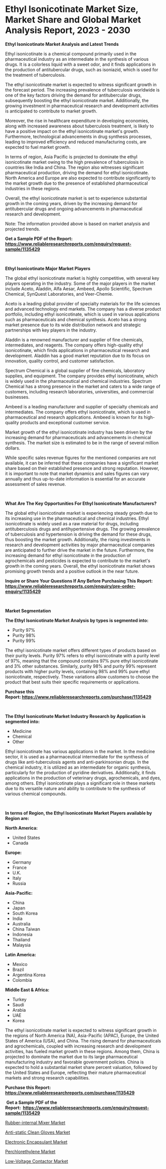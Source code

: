 <p><h1>Ethyl Isonicotinate Market Size, Market Share and Global Market Analysis Report, 2023 - 2030</h1></p><p><strong>Ethyl Isonicotinate Market Analysis and Latest Trends</strong></p>
<p><p>Ethyl isonicotinate is a chemical compound primarily used in the pharmaceutical industry as an intermediate in the synthesis of various drugs. It is a colorless liquid with a sweet odor, and it finds applications in the production of antitubercular drugs, such as isoniazid, which is used for the treatment of tuberculosis.</p><p>The ethyl isonicotinate market is expected to witness significant growth in the forecast period. The increasing prevalence of tuberculosis worldwide is one of the key factors driving the demand for antitubercular drugs, subsequently boosting the ethyl isonicotinate market. Additionally, the growing investment in pharmaceutical research and development activities is anticipated to contribute to market growth.</p><p>Moreover, the rise in healthcare expenditure in developing economies, along with increased awareness about tuberculosis treatment, is likely to have a positive impact on the ethyl isonicotinate market's growth. Furthermore, technological advancements in drug synthesis processes, leading to improved efficiency and reduced manufacturing costs, are expected to fuel market growth.</p><p>In terms of region, Asia Pacific is projected to dominate the ethyl isonicotinate market owing to the high prevalence of tuberculosis in countries like India and China. The region also witnesses significant pharmaceutical production, driving the demand for ethyl isonicotinate. North America and Europe are also expected to contribute significantly to the market growth due to the presence of established pharmaceutical industries in these regions.</p><p>Overall, the ethyl isonicotinate market is set to experience substantial growth in the coming years, driven by the increasing demand for antitubercular drugs and ongoing advancements in pharmaceutical research and development.</p><p>Note: The information provided above is based on market analysis and projected trends.</p></p>
<p><strong>Get a Sample PDF of the Report:&nbsp; <a href="https://www.reliableresearchreports.com/enquiry/request-sample/1135429">https://www.reliableresearchreports.com/enquiry/request-sample/1135429</a></strong></p>
<p>&nbsp;</p>
<p><strong>Ethyl Isonicotinate Major Market Players</strong></p>
<p><p>The global ethyl isonicotinate market is highly competitive, with several key players operating in the industry. Some of the major players in the market include Aceto, Aladdin, Alfa Aesar, Ambeed, Apollo Scientific, Spectrum Chemical, SynQuest Laboratories, and Veer-Chemie.</p><p>Aceto is a leading global provider of specialty materials for the life sciences and advanced technology end markets. The company has a diverse product portfolio, including ethyl isonicotinate, which is used in various applications such as pharmaceuticals and chemical synthesis. Aceto has a strong market presence due to its wide distribution network and strategic partnerships with key players in the industry.</p><p>Aladdin is a renowned manufacturer and supplier of fine chemicals, intermediates, and reagents. The company offers high-quality ethyl isonicotinate, which finds applications in pharmaceutical research and development. Aladdin has a good market reputation due to its focus on innovation, quality control, and customer satisfaction.</p><p>Spectrum Chemical is a global supplier of fine chemicals, laboratory supplies, and equipment. The company provides ethyl isonicotinate, which is widely used in the pharmaceutical and chemical industries. Spectrum Chemical has a strong presence in the market and caters to a wide range of customers, including research laboratories, universities, and commercial businesses.</p><p>Ambeed is a leading manufacturer and supplier of specialty chemicals and intermediates. The company offers ethyl isonicotinate, which is used in pharmaceutical and research applications. Ambeed is known for its high-quality products and exceptional customer service.</p><p>Market growth of the ethyl isonicotinate industry has been driven by the increasing demand for pharmaceuticals and advancements in chemical synthesis. The market size is estimated to be in the range of several million dollars.</p><p>While specific sales revenue figures for the mentioned companies are not available, it can be inferred that these companies have a significant market share based on their established presence and strong reputation. However, it is important to note that market dynamics and sales figures can vary annually and thus up-to-date information is essential for an accurate assessment of sales revenue.</p></p>
<p>&nbsp;</p>
<p><strong>What Are The Key Opportunities For Ethyl Isonicotinate Manufacturers?</strong></p>
<p><p>The global ethyl isonicotinate market is experiencing steady growth due to its increasing use in the pharmaceutical and chemical industries. Ethyl isonicotinate is widely used as a raw material for drugs, including antituberculosis drugs and antihypertensive drugs. The growing prevalence of tuberculosis and hypertension is driving the demand for these drugs, thus boosting the market growth. Additionally, the rising investments in research and development activities by major pharmaceutical companies are anticipated to further drive the market in the future. Furthermore, the increasing demand for ethyl isonicotinate in the production of agrochemicals and pesticides is expected to contribute to the market's growth in the coming years. Overall, the ethyl isonicotinate market shows promising growth trends and a positive outlook in the near future.</p></p>
<p><strong>Inquire or Share Your Questions If Any Before Purchasing This Report: <a href="https://www.reliableresearchreports.com/enquiry/pre-order-enquiry/1135429">https://www.reliableresearchreports.com/enquiry/pre-order-enquiry/1135429</a></strong></p>
<p>&nbsp;</p>
<p><strong>Market Segmentation</strong></p>
<p><strong>The Ethyl Isonicotinate Market Analysis by types is segmented into:</strong></p>
<p><ul><li>Purity 97%</li><li>Purity 98%</li><li>Purity 99%</li></ul></p>
<p><p>The ethyl isonicotinate market offers different types of products based on their purity levels. Purity 97% refers to ethyl isonicotinate with a purity level of 97%, meaning that the compound contains 97% pure ethyl isonicotinate and 3% other substances. Similarly, purity 98% and purity 99% represent products with higher purity levels, containing 98% and 99% pure ethyl isonicotinate, respectively. These variations allow customers to choose the product that best suits their specific requirements or applications.</p></p>
<p><strong>Purchase this Report:&nbsp;<a href="https://www.reliableresearchreports.com/purchase/1135429">https://www.reliableresearchreports.com/purchase/1135429</a></strong></p>
<p>&nbsp;</p>
<p><strong>The Ethyl Isonicotinate Market Industry Research by Application is segmented into:</strong></p>
<p><ul><li>Medicine</li><li>Chemical</li><li>Other</li></ul></p>
<p><p>Ethyl isonicotinate has various applications in the market. In the medicine sector, it is used as a pharmaceutical intermediate for the synthesis of drugs like anti-tuberculosis agents and anti-parkinsonian drugs. In the chemical industry, it is utilized as an intermediate for organic synthesis, particularly for the production of pyridine derivatives. Additionally, it finds applications in the production of veterinary drugs, agrochemicals, and dyes, among others. Ethyl isonicotinate plays a significant role in these markets due to its versatile nature and ability to contribute to the synthesis of various chemical compounds.</p></p>
<p>&nbsp;</p>
<p><strong>In terms of Region, the Ethyl Isonicotinate Market Players available by Region are:</strong></p>
<p>
    <p> <strong> North America: </strong>
        <ul>
            <li>United States</li>
            <li>Canada</li>
        </ul>
        </p> 
    <p> <strong> Europe: </strong>
        <ul>
            <li>Germany</li>
            <li>France</li>
            <li>U.K.</li>
            <li>Italy</li>
            <li>Russia</li>
        </ul>
        </p> 
    <p> <strong> Asia-Pacific: </strong>
        <ul>
            <li>China</li>
            <li>Japan</li>
            <li>South Korea</li>
            <li>India</li>
            <li>Australia</li>
            <li>China Taiwan</li>
            <li>Indonesia</li>
            <li>Thailand</li>
            <li>Malaysia</li>
        </ul>
        </p> 
    <p> <strong> Latin America: </strong>
        <ul>
            <li>Mexico</li>
            <li>Brazil</li>
            <li>Argentina Korea</li>
            <li>Colombia</li>
        </ul>
        </p> 
    <p> <strong> Middle East & Africa: </strong>
        <ul>
            <li>Turkey</li>
            <li>Saudi</li>
            <li>Arabia</li>
            <li>UAE</li>
            <li>Korea</li>
        </ul>
    </p>
    </p>
<p><p>The ethyl isonicotinate market is expected to witness significant growth in the regions of North America (NA), Asia-Pacific (APAC), Europe, the United States of America (USA), and China. The rising demand for pharmaceuticals and agrochemicals, coupled with increasing research and development activities, has fueled market growth in these regions. Among them, China is projected to dominate the market due to its large pharmaceutical manufacturing industry and favorable government policies. China is expected to hold a substantial market share percent valuation, followed by the United States and Europe, reflecting their mature pharmaceutical markets and strong research capabilities.</p></p>
<p><strong>Purchase this Report: <a href="https://www.reliableresearchreports.com/purchase/1135429">https://www.reliableresearchreports.com/purchase/1135429</a></strong></p>
<p>&nbsp;<strong>Get a Sample PDF of the Report:&nbsp;&nbsp;<a href="https://www.reliableresearchreports.com/enquiry/request-sample/1135429">https://www.reliableresearchreports.com/enquiry/request-sample/1135429</a></strong></p>
<p><strong></strong></p>
<p><p><a href="https://medium.com/@ulicesweber/analyzing-rubber-internal-mixer-market-global-industry-perspective-and-forecast-2023-to-2030-01dff75ffe66">Rubber-internal Mixer Market</a></p><p><a href="https://medium.com/@inner.zone.room/anti-static-clean-gloves-market-outlook-industry-overview-and-forecast-2023-to-2030-93b6b3be07ab">Anti-static Clean Gloves Market</a></p><p><a href="https://github.com/rahu1506/Market-Research-Report-List-1/blob/main/electronic-encapsulant-market.md">Electronic Encapsulant Market</a></p><p><a href="https://github.com/aashishrp/Market-Research-Report-List-1/blob/main/perchlorethylene-market.md">Perchlorethylene Market</a></p><p><a href="https://medium.com/@grab.track.out/low-voltage-contactor-market-size-market-outlook-and-market-forecast-2023-to-2030-f7f2b753550c">Low-Voltage Contactor Market</a></p></p>